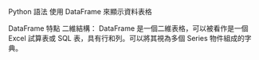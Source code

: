 Python 語法 使用 DataFrame 來顯示資料表格

DataFrame 特點
二維結構： DataFrame 是一個二維表格，可以被看作是一個 Excel 試算表或 SQL 表，具有行和列。可以將其視為多個 Series 物件組成的字典。






